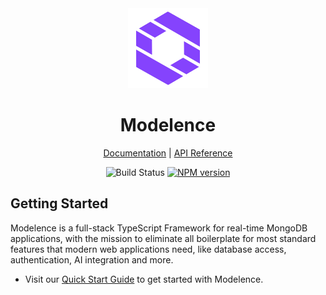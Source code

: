 <div align="center">
  <a href="https://modelence.com">
    <picture>
      <source media="(prefers-color-scheme: dark)" srcset="/packages/modelence/static/modelence.png">
      <img alt="Modelence logo" src="/packages/modelence/static/modelence.png" height="128">
    </picture>
  </a>
  <h1>Modelence</h1>
  
  [Documentation](https://docs.modelence.com) | [API Reference](https://docs.modelence.com/api-reference)

  ![Build Status](https://github.com/modelence/modelence/actions/workflows/build.yml/badge.svg)
  <a href="https://www.npmjs.com/package/modelence"><img alt="NPM version" src="https://img.shields.io/npm/v/modelence.svg"></a>
</div>

## Getting Started
Modelence is a full-stack TypeScript Framework for real-time MongoDB applications, with the mission to eliminate all boilerplate for most standard features that modern web applications need, like database access, authentication, AI integration and more.

- Visit our [Quick Start Guide](https://docs.modelence.com/docs/quick-start/intro) to get started with Modelence.
